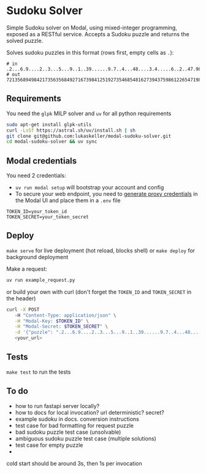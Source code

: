 # Sudoku Solver
Simple Sudoku solver on Modal, using mixed-integer programming, exposed as a RESTful service. Accepts a Sudoku puzzle and returns the solved puzzle.

Solves sudoku puzzles in this format (rows first, empty cells as `.`):
```
# in 
.2...6.9....2..3...5...9..1..39......9.7..4...48....3.4.....6..2..47.983.....3..7
# out
721356894984217356356849271673984125192735468548162739437598612265471983819623547
```


## Requirements
You need the `glpk` MILP solver and `uv` for all python requirements
```bash
sudo apt-get install glpk-utils
curl -LsSf https://astral.sh/uv/install.sh | sh
git clone git@github.com:lukaskeller/modal-sudoku-solver.git
cd modal-sudoku-solver && uv sync
``` 

## Modal credentials
You need 2 credentials:
- `uv run modal setup` will bootstrap your account and config
- To secure your web endpoint, you need to [generate proxy credentials](https://modal.com/settings/proxy-auth-tokens) in the Modal UI and place them in a `.env` file
 ```env
 TOKEN_ID=your_token_id
 TOKEN_SECRET=your_token_secret
 ```

## Deploy
`make serve` for live deployment (hot reload, blocks shell) or `make deploy` for background deployment

Make a request:
```sh
uv run example_request.py
```
or build your own with curl (don't forget the `TOKEN_ID` and `TOKEN_SECRET` in the header)
```sh
curl -X POST 
   -H "Content-Type: application/json" \
   -H "Modal-Key: $TOKEN_ID" \
   -H "Modal-Secret: $TOKEN_SECRET" \
   -d '{"puzzle": ".2...6.9....2..3...5...9..1..39......9.7..4...48....3.4.....6..2..47.983.....3..7"}' \
   <your_url>
```

## Tests
`make test` to run the tests


## To do

- how to run fastapi server locally?
- how to docs for local invocation? url deterministic? secret?
- example sudoku in docs. conversion instructions
- test case for bad formatting for request puzzle
- bad sudoku puzzle test case (unsolvable)
- ambiguous sudoku puzzle test case (multiple solutions)
- test case for empty puzzle
- 

cold start should be around 3s, then 1s per invocation
